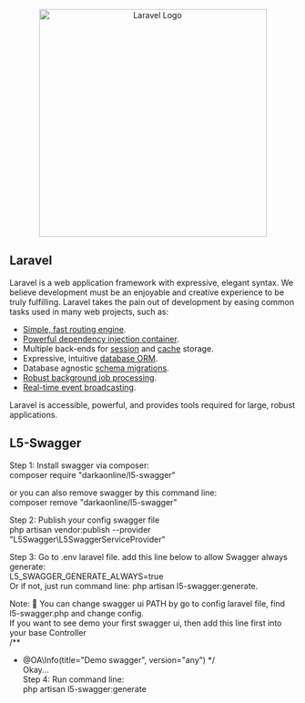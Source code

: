 <p align="center"><a href="https://laravel.com" target="_blank"><img src="https://raw.githubusercontent.com/laravel/art/master/logo-lockup/5%20SVG/2%20CMYK/1%20Full%20Color/laravel-logolockup-cmyk-red.svg" width="400" alt="Laravel Logo"></a></p>

## Laravel

Laravel is a web application framework with expressive, elegant syntax. We believe development must be an enjoyable and creative experience to be truly fulfilling. Laravel takes the pain out of development by easing common tasks used in many web projects, such as:

- [Simple, fast routing engine](https://laravel.com/docs/routing).
- [Powerful dependency injection container](https://laravel.com/docs/container).
- Multiple back-ends for [session](https://laravel.com/docs/session) and [cache](https://laravel.com/docs/cache) storage.
- Expressive, intuitive [database ORM](https://laravel.com/docs/eloquent).
- Database agnostic [schema migrations](https://laravel.com/docs/migrations).
- [Robust background job processing](https://laravel.com/docs/queues).
- [Real-time event broadcasting](https://laravel.com/docs/broadcasting).

Laravel is accessible, powerful, and provides tools required for large, robust applications.


## L5-Swagger

Step 1: Install swagger via composer:  
composer require "darkaonline/l5-swagger"  

or you can also remove swagger by this command line:  
composer remove "darkaonline/l5-swagger"  

Step 2: Publish your config swagger file  
php artisan vendor:publish --provider "L5Swagger\L5SwaggerServiceProvider"

Step 3: Go to .env laravel file. add this line below to allow Swagger always generate:  
L5_SWAGGER_GENERATE_ALWAYS=true  
Or if not, just run command line: php artisan l5-swagger:generate.
  
Note: 👀 You can change swagger ui PATH by go to config laravel file, find l5-swagger.php and change config.  
If you want to see demo your first swagger ui, then add this line first into your base Controller  
/**
 * @OA\Info(title="Demo swagger", version="any")
 */  
 Okay...  
 Step 4: Run command line:  
 php artisan l5-swagger:generate

